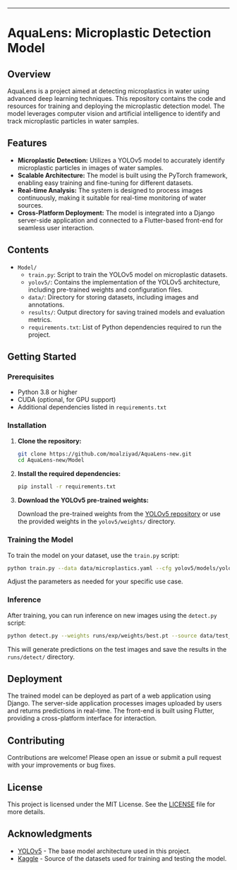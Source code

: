 ---

# AquaLens: Microplastic Detection Model

## Overview

AquaLens is a project aimed at detecting microplastics in water using advanced deep learning techniques. This repository contains the code and resources for training and deploying the microplastic detection model. The model leverages computer vision and artificial intelligence to identify and track microplastic particles in water samples.

## Features

- **Microplastic Detection:** Utilizes a YOLOv5 model to accurately identify microplastic particles in images of water samples.
- **Scalable Architecture:** The model is built using the PyTorch framework, enabling easy training and fine-tuning for different datasets.
- **Real-time Analysis:** The system is designed to process images continuously, making it suitable for real-time monitoring of water sources.
- **Cross-Platform Deployment:** The model is integrated into a Django server-side application and connected to a Flutter-based front-end for seamless user interaction.

## Contents

- `Model/`
  - `train.py`: Script to train the YOLOv5 model on microplastic datasets.
  - `yolov5/`: Contains the implementation of the YOLOv5 architecture, including pre-trained weights and configuration files.
  - `data/`: Directory for storing datasets, including images and annotations.
  - `results/`: Output directory for saving trained models and evaluation metrics.
  - `requirements.txt`: List of Python dependencies required to run the project.

## Getting Started

### Prerequisites

- Python 3.8 or higher
- CUDA (optional, for GPU support)
- Additional dependencies listed in `requirements.txt`

### Installation

1. **Clone the repository:**

   ```bash
   git clone https://github.com/moalziyad/AquaLens-new.git
   cd AquaLens-new/Model
   ```

2. **Install the required dependencies:**

   ```bash
   pip install -r requirements.txt
   ```

3. **Download the YOLOv5 pre-trained weights:**

   Download the pre-trained weights from the [YOLOv5 repository](https://github.com/ultralytics/yolov5) or use the provided weights in the `yolov5/weights/` directory.

### Training the Model

To train the model on your dataset, use the `train.py` script:

```bash
python train.py --data data/microplastics.yaml --cfg yolov5/models/yolov5s.yaml --weights yolov5/weights/yolov5s.pt --epochs 100
```

Adjust the parameters as needed for your specific use case.

### Inference

After training, you can run inference on new images using the `detect.py` script:

```bash
python detect.py --weights runs/exp/weights/best.pt --source data/test_images/
```

This will generate predictions on the test images and save the results in the `runs/detect/` directory.

## Deployment

The trained model can be deployed as part of a web application using Django. The server-side application processes images uploaded by users and returns predictions in real-time. The front-end is built using Flutter, providing a cross-platform interface for interaction.

## Contributing

Contributions are welcome! Please open an issue or submit a pull request with your improvements or bug fixes.

## License

This project is licensed under the MIT License. See the [LICENSE](../LICENSE) file for more details.

## Acknowledgments

- [YOLOv5](https://github.com/ultralytics/yolov5) - The base model architecture used in this project.
- [Kaggle](https://www.kaggle.com/) - Source of the datasets used for training and testing the model.
